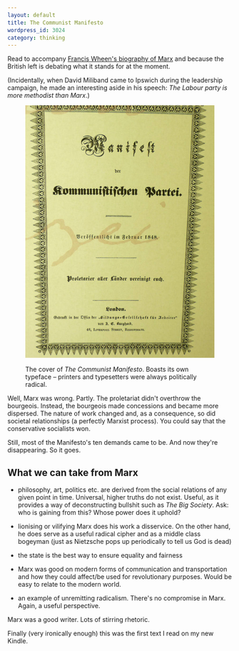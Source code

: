 ```yaml
---
layout: default
title: The Communist Manifesto
wordpress_id: 3024
category: thinking
---
```


Read to accompany [Francis Wheen's biography of Marx](http://reading.leonpaternoster.com/karl-marx/) and because the British left is debating what it stands for at the moment.

(Incidentally, when David Miliband came to Ipswich during the leadership campaign, he made an interesting aside in his speech: _The Labour party is more methodist than Marx_.)

<figure>

<img class="bleed" alt="Original Communist Manifesto cover" src="/images/manifesto.jpg">

<figcaption class="figcaption"><p>The cover of <cite>The Communist Manifesto</cite>. Boasts its own typeface &#8211; printers and typesetters were always politically radical.</p></figcaption>

</figure>

Well, Marx was wrong. Partly. The proletariat didn't overthrow the bourgeois. Instead, the bourgeois made concessions and became more dispersed. The nature of work changed and, as a consequence, so did societal relationships (a perfectly Marxist process). You could say that the conservative socialists won.

Still, most of the Manifesto's ten demands came to be. And now they're disappearing. So it goes.


## What we can take from Marx






  * philosophy, art, politics etc. are derived from the social relations of any given point in time. Universal, higher truths do not exist. Useful, as it provides a way of deconstructing bullshit such as _The Big Society_. Ask: who is gaining from this? Whose power does it uphold?


  * lionising or vilifying Marx does his work a disservice. On the other hand, he does serve as a useful radical cipher and as a middle class bogeyman (just as Nietzsche pops up periodically to tell us God is dead)


  * the state is the best way to ensure equality and fairness


  * Marx was good on modern forms of communication and transportation and how they could affect/be used for revolutionary purposes. Would be easy to relate to the modern world.


  * an example of unremitting radicalism. There's no compromise in Marx. Again, a useful perspective.


Marx was a good writer. Lots of stirring rhetoric.

Finally (very ironically enough) this was the first text I read on my new Kindle.
